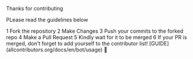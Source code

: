 Thanks for contributing

PLease read the guidelines below

1 Fork the repository
2 Make Changes
3 Push your commits to the forked repo
4 Make a Pull Request
5 Kindly wait for it to be merged
6 If your PR is merged, don't forget to add yourself to the contributor list! [GUIDE] (allcontributors.org/docs/en/bot/usage) 🎉
